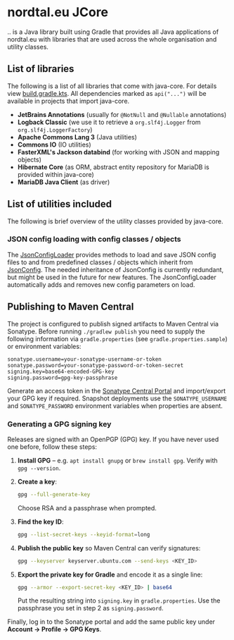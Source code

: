 # nordtal.eu JCore
.. is a Java library built using Gradle that provides all Java applications of nordtal.eu with libraries that are used across the whole organisation and utility classes.

## List of libraries
The following is a list of all libraries that come with java-core. For details view [build.gradle.kts](build.gradle.kts). All dependencies marked as `api("...")` will be available in projects that import java-core.
- **JetBrains Annotations** (usually for `@NotNull` and `@Nullable` annotations)
- **Logback Classic** (we use it to retrieve a `org.slf4j.Logger` from `org.slf4j.LoggerFactory`)
- **Apache Commons Lang 3** (Java utilities)
- **Commons IO** (IO utilities)
- **FasterXML's Jackson databind** (for working with JSON and mapping objects)
- **Hibernate Core** (as ORM, abstract entity repository for MariaDB is provided within java-core)
- **MariaDB Java Client** (as driver)

## List of utilities included
The following is brief overview of the utility classes provided by java-core.

### JSON config loading with config classes / objects
The [JsonConfigLoader](src/main/java/eu/nordtal/jcore/config/JsonConfigLoader.java) provides methods to load and save JSON config files to and from predefined classes / objects which inherit from [JsonConfig](src/main/java/eu/nordtal/jcore/config/JsonConfig.java). The needed inheritance of JsonConfig is currently redundant, but might be used in the future for new features. The JsonConfigLoader automatically adds and removes new config parameters on load.

## Publishing to Maven Central
The project is configured to publish signed artifacts to Maven Central via Sonatype. Before running `./gradlew publish` you need to supply the following information via `gradle.properties` (see `gradle.properties.sample`) or environment variables:

```
sonatype.username=your-sonatype-username-or-token
sonatype.password=your-sonatype-password-or-token-secret
signing.key=base64-encoded-GPG-key
signing.password=gpg-key-passphrase
```

Generate an access token in the [Sonatype Central Portal](https://central.sonatype.com/) and import/export your GPG key if required. Snapshot deployments use the `SONATYPE_USERNAME` and `SONATYPE_PASSWORD` environment variables when properties are absent.

### Generating a GPG signing key

Releases are signed with an OpenPGP (GPG) key. If you have never used one before, follow these steps:

1. **Install GPG** – e.g. `apt install gnupg` or `brew install gpg`. Verify with `gpg --version`.
2. **Create a key**:

   ```bash
   gpg --full-generate-key
   ```

   Choose RSA and a passphrase when prompted.
3. **Find the key ID**:

   ```bash
   gpg --list-secret-keys --keyid-format=long
   ```

4. **Publish the public key** so Maven Central can verify signatures:

   ```bash
   gpg --keyserver keyserver.ubuntu.com --send-keys <KEY_ID>
   ```

5. **Export the private key for Gradle** and encode it as a single line:

   ```bash
   gpg --armor --export-secret-key <KEY_ID> | base64
   ```

   Put the resulting string into `signing.key` in `gradle.properties`. Use the passphrase you set in step 2 as `signing.password`.

Finally, log in to the Sonatype portal and add the same public key under **Account → Profile → GPG Keys**.

